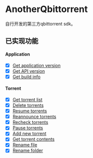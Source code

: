 # AnotherQbittorrent

自行开发的第三方qbittorrent sdk。

## 已实现功能

#### Application

- [x] [Get application version](https://github.com/qbittorrent/qBittorrent/wiki/WebUI-API-(qBittorrent-4.1)#get-application-version)
- [x] [Get API version](https://github.com/qbittorrent/qBittorrent/wiki/WebUI-API-(qBittorrent-4.1)#get-api-version)
- [x] [Get build info](https://github.com/qbittorrent/qBittorrent/wiki/WebUI-API-(qBittorrent-4.1)#get-build-info)
#### Torrent
- [x] [Get torrent list](https://github.com/qbittorrent/qBittorrent/wiki/WebUI-API-(qBittorrent-4.1)#get-torrent-list)
- [x] [Delete torrents](https://github.com/qbittorrent/qBittorrent/wiki/WebUI-API-(qBittorrent-4.1)#delete-torrents)
- [x] [Resume torrents](https://github.com/qbittorrent/qBittorrent/wiki/WebUI-API-(qBittorrent-4.1)#resume-torrents)
- [x] [Reannounce torrents](https://github.com/qbittorrent/qBittorrent/wiki/WebUI-API-(qBittorrent-4.1)#reannounce-torrents)
- [x] [Recheck torrents](https://github.com/qbittorrent/qBittorrent/wiki/WebUI-API-(qBittorrent-4.1)#recheck-torrents)
- [x] [Pause torrents](https://github.com/qbittorrent/qBittorrent/wiki/WebUI-API-(qBittorrent-4.1)#pause-torrents)
- [x] [Add new torrent](https://github.com/qbittorrent/qBittorrent/wiki/WebUI-API-(qBittorrent-4.1)#add-new-torrent)
- [x] [Get torrent contents](https://github.com/qbittorrent/qBittorrent/wiki/WebUI-API-(qBittorrent-4.1)#get-torrent-contents)
- [x] [Rename file](https://github.com/qbittorrent/qBittorrent/wiki/WebUI-API-(qBittorrent-4.1)#rename-file)
- [x] [Rename folder](https://github.com/qbittorrent/qBittorrent/wiki/WebUI-API-(qBittorrent-4.1)#rename-folder)